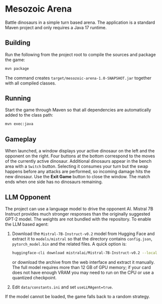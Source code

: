 # Mesozoic Arena

Battle dinosaurs in a simple turn based arena. The application is a standard
Maven project and only requires a Java 17 runtime.

## Building

Run the following from the project root to compile the sources and package the
game:

```bash
mvn package
```

The command creates `target/mesozoic-arena-1.0-SNAPSHOT.jar` together with all
compiled classes.

## Running

Start the game through Maven so that all dependencies are automatically added to
the class path:

```bash
mvn exec:java
```

## Gameplay

When launched, a window displays your active dinosaur on the left and the
opponent on the right. Four buttons at the bottom correspond to the moves of the
currently active dinosaur. Additional dinosaurs appear in the bench area with a
`Switch` button. Selecting it consumes your turn but the swap happens before any
attacks are performed, so incoming damage hits the new dinosaur. Use the
**Exit Game** button to close the window. The match ends when one side has no
dinosaurs remaining.

## LLM Opponent

The project can use a language model to drive the opponent AI. Mistral&nbsp;7B
Instruct provides much stronger responses than the originally suggested GPT-2
model. The weights are not bundled with the repository. To enable the LLM based
agent:

1. Download the `Mistral-7B-Instruct-v0.2` model from Hugging Face and extract
   it to `models/mistral` so that the directory contains `config.json`,
   `pytorch_model.bin` and the related files. A quick option is:

   ```bash
   huggingface-cli download mistralai/Mistral-7B-Instruct-v0.2 --local-dir models/mistral
   ```

   or download the archive from the web interface and extract it manually. The
   full model requires more than 12&nbsp;GB of GPU memory; if your card does not
   have enough VRAM you may need to run on the CPU or use a quantized
   checkpoint.
2. Edit `data/constants.ini` and set `useLLMAgent=true`.

If the model cannot be loaded, the game falls back to a random strategy.
